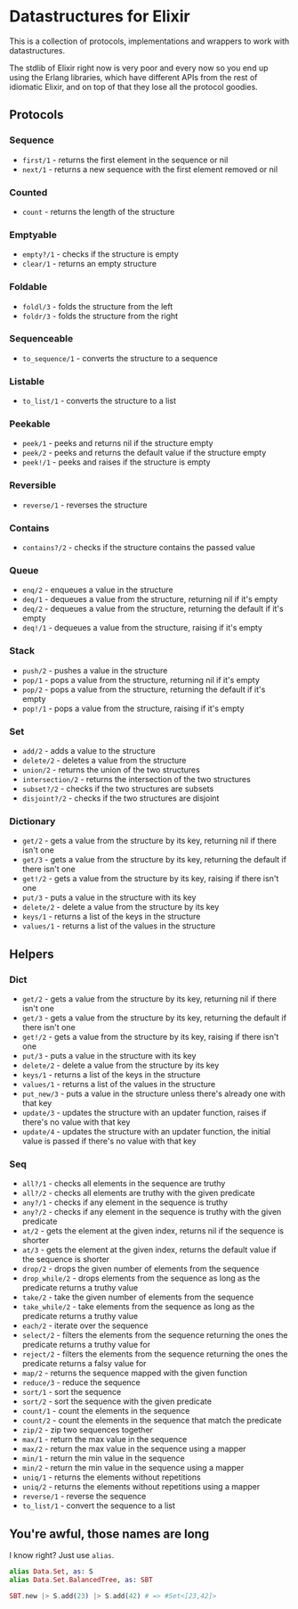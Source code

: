 Datastructures for Elixir
=========================
This is a collection of protocols, implementations and wrappers to work with
datastructures.

The stdlib of Elixir right now is very poor and every now so you end up using
the Erlang libraries, which have different APIs from the rest of idiomatic
Elixir, and on top of that they lose all the protocol goodies.

Protocols
---------

### Sequence
  * `first/1` - returns the first element in the sequence or nil
  * `next/1` - returns a new sequence with the first element removed or nil

### Counted
  * `count` - returns the length of the structure

### Emptyable
  * `empty?/1` - checks if the structure is empty
  * `clear/1` - returns an empty structure

### Foldable
  * `foldl/3` - folds the structure from the left
  * `foldr/3` - folds the structure from the right

### Sequenceable
  * `to_sequence/1` - converts the structure to a sequence

### Listable
  * `to_list/1` - converts the structure to a list

### Peekable
  * `peek/1` - peeks and returns nil if the structure empty
  * `peek/2` - peeks and returns the default value if the structure empty
  * `peek!/1` - peeks and raises if the structure is empty

### Reversible
  * `reverse/1` - reverses the structure

### Contains
  * `contains?/2` - checks if the structure contains the passed value

### Queue
  * `enq/2` - enqueues a value in the structure
  * `deq/1` - dequeues a value from the structure, returning nil if it's empty
  * `deq/2` - dequeues a value from the structure, returning the default if it's empty
  * `deq!/1` - dequeues a value from the structure, raising if it's empty

### Stack
  * `push/2` - pushes a value in the structure
  * `pop/1` - pops a value from the structure, returning nil if it's empty
  * `pop/2` - pops a value from the structure, returning the default if it's empty
  * `pop!/1` - pops a value from the structure, raising if it's empty

### Set
  * `add/2` - adds a value to the structure
  * `delete/2` - deletes a value from the structure
  * `union/2` - returns the union of the two structures
  * `intersection/2` - returns the intersection of the two structures
  * `subset?/2` - checks if the two structures are subsets
  * `disjoint?/2` - checks if the two structures are disjoint

### Dictionary
  * `get/2` - gets a value from the structure by its key, returning nil if there isn't one
  * `get/3` - gets a value from the structure by its key, returning the default if there isn't one
  * `get!/2` - gets a value from the structure by its key, raising if there isn't one
  * `put/3` - puts a value in the structure with its key
  * `delete/2` - delete a value from the structure by its key
  * `keys/1` - returns a list of the keys in the structure
  * `values/1` - returns a list of the values in the structure

Helpers
-------

### Dict
  * `get/2` - gets a value from the structure by its key, returning nil if there isn't one
  * `get/3` - gets a value from the structure by its key, returning the default if there isn't one
  * `get!/2` - gets a value from the structure by its key, raising if there isn't one
  * `put/3` - puts a value in the structure with its key
  * `delete/2` - delete a value from the structure by its key
  * `keys/1` - returns a list of the keys in the structure
  * `values/1` - returns a list of the values in the structure
  * `put_new/3` - puts a value in the structure unless there's already one with that key
  * `update/3` - updates the structure with an updater function, raises if there's no value with that key
  * `update/4` - updates the structure with an updater function, the initial value is passed if there's no value with that key

### Seq
  * `all?/1` - checks all elements in the sequence are truthy
  * `all?/2` - checks all elements are truthy with the given predicate
  * `any?/1` - checks if any element in the sequence is truthy
  * `any?/2` - checks if any element in the sequence is truthy with the given predicate
  * `at/2` - gets the element at the given index, returns nil if the sequence is shorter
  * `at/3` - gets the element at the given index, returns the default value if the sequence is shorter
  * `drop/2` - drops the given number of elements from the sequence
  * `drop_while/2` - drops elements from the sequence as long as the predicate returns a truthy value
  * `take/2` - take the given number of elements from the sequence
  * `take_while/2` - take elements from the sequence as long as the predicate returns a truthy value
  * `each/2` - iterate over the sequence
  * `select/2` - filters the elements from the sequence returning the ones the predicate returns a truthy value for
  * `reject/2` - filters the elements from the sequence returning the ones the predicate returns a falsy value for
  * `map/2` - returns the sequence mapped with the given function
  * `reduce/3` - reduce the sequence
  * `sort/1` - sort the sequence
  * `sort/2` - sort the sequence with the given predicate
  * `count/1` - count the elements in the sequence
  * `count/2` - count the elements in the sequence that match the predicate
  * `zip/2` - zip two sequences together
  * `max/1` - return the max value in the sequence
  * `max/2` - return the max value in the sequence using a mapper
  * `min/1` - return the min value in the sequence
  * `min/2` - return the min value in the sequence using a mapper
  * `uniq/1` - returns the elements without repetitions
  * `uniq/2` - returns the elements without repetitions using a mapper
  * `reverse/1` - reverse the sequence
  * `to_list/1` - convert the sequence to a list

You're awful, those names are long
----------------------------------
I know right? Just use `alias`.

```elixir
alias Data.Set, as: S
alias Data.Set.BalancedTree, as: SBT

SBT.new |> S.add(23) |> S.add(42) # => #Set<[23,42]>
```
